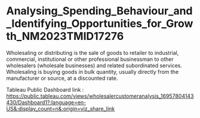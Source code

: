 # Analysing_Spending_Behaviour_and_Identifying_Opportunities_for_Growth_NM2023TMID17276
Wholesaling or distributing is the sale of goods to retailer to industrial, commercial, institutional or other professional businessman to other wholesalers (wholesale businesses) and related subordinated services. Wholesaling is buying goods in bulk quantity, usually directly from the manufacturer or source, at a discounted rate.


Tableau Public Dashboard link :  https://public.tableau.com/views/wholesalercustomeranalysis_16957804143430/Dashboard1?:language=en-US&:display_count=n&:origin=viz_share_link

